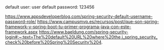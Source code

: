 default user:       user
default password:   123456


https://www.appsdeveloperblog.com/spring-security-default-username-password-role/
https://www.campusmvp.es/recursos/post/que-son-spring-framework-y-spring-boot-tu-primer-programa-java-con-este-framework.aspx
https://www.baeldung.com/spring-security-login#:~:text=The%20default%20URL%20where%20the,j_spring_security_check%20before%20Spring%20Security%204.